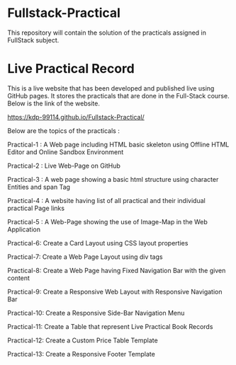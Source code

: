 # Fullstack-Practical
This repository will contain the solution of the practicals assigned in FullStack subject.

# Live Practical Record
This is a live website that has been developed and published live using GitHub pages. It stores the practicals that are done in the Full-Stack course.
Below is the link of the website.

https://kdp-99114.github.io/Fullstack-Practical/

Below are the topics of the practicals :

Practical-1 : A Web page including HTML basic skeleton using Offline HTML Editor and Online Sandbox Environment

Practical-2 : Live Web-Page on GitHub

Practical-3 : A web page showing a basic html structure using character Entities and span Tag

Practical-4 : A website having list of all practical and their individual practical Page links

Practical-5 : A Web-Page showing the use of Image-Map in the Web Application

Practical-6: Create a Card Layout using CSS layout properties

Practical-7: Create a Web Page Layout using div tags

Practical-8: Create a Web Page having Fixed Navigation Bar with the given content

Practical-9: Create a Responsive Web Layout with Responsive Navigation Bar

Practical-10: Create a Responsive Side-Bar Navigation Menu

Practical-11: Create a Table that represent Live Practical Book Records

Practical-12: Create a Custom Price Table Template

Practical-13: Create a Responsive Footer Template
